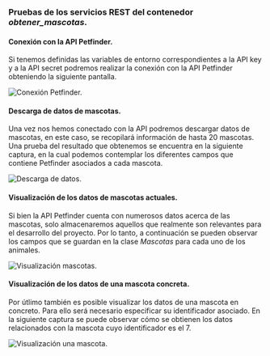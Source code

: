 ### Pruebas de los servicios REST del contenedor *obtener_mascotas*.

#### Conexión con la API Petfinder.

Si tenemos definidas las variables de entorno correspondientes a la API key y a la API secret podremos realizar la conexión con la API Petfinder obteniendo la siguiente pantalla.

![Conexión Petfinder.](https://github.com/lidiasm/ProyectoCC/blob/master/docs/imgs/REST%20conectar%20petfinder.png)

#### Descarga de datos de mascotas.

Una vez nos hemos conectado con la API podremos descargar datos de mascotas, en este caso, se recopilará información de hasta 20 mascotas. Una prueba del resultado que obtenemos se encuentra en la siguiente captura, en la cual podemos contemplar los diferentes campos que contiene Petfinder asociados a cada mascota.

![Descarga de datos.](https://github.com/lidiasm/ProyectoCC/blob/master/docs/imgs/REST%20descargar%20datos.png)

#### Visualización de los datos de mascotas actuales.

Si bien la API Petfinder cuenta con numerosos datos acerca de las mascotas, solo almacenaremos aquellos que realmente son relevantes para el desarrollo del proyecto. Por lo tanto, a continuación se pueden observar los campos que se guardan en la clase *Mascotas* para cada uno de los animales.

![Visualización mascotas.](https://github.com/lidiasm/ProyectoCC/blob/master/docs/imgs/REST%20visualizar%20mascotas.png)

#### Visualización de los datos de una mascota concreta.

Por útlimo también es posible visualizar los datos de una mascota en concreto. Para ello será necesario especificar su identificador asociado. En la siguiente captura se puede observar cómo se obtienen los datos relacionados con la mascota cuyo identificador es el 7.

![Visualización una mascota.](https://github.com/lidiasm/ProyectoCC/blob/master/docs/imgs/REST%20visualizar%20una%20mascota.png)